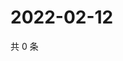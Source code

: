 # 2022-02-12

共 0 条

<!-- BEGIN WEIBO -->
<!-- 最后更新时间 Sat Feb 12 2022 19:09:28 GMT+0800 (China Standard Time) -->

<!-- END WEIBO -->
